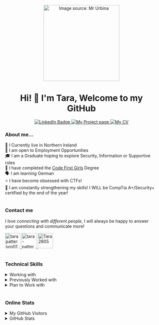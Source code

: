 
<div id="header" align="center">
  <img src="https://media.giphy.com/media/v1.Y2lkPTc5MGI3NjExdmNjcHkyN2Z3djYxZ2I0dzdraW1iMDhtZDdqMmNzNmpvczU1amRocSZlcD12MV9pbnRlcm5hbF9naWZfYnlfaWQmY3Q9cw/paTz7UZbPfTZFRYnnB/giphy.gif" width="250" alt="Image source: Mr Urbina"/>
<!--   <h6 align="center" font-size:20px >Gif credit: Mr Urbina</h6> -->
</div>

<div id="about-me-title" align="center" >
  <h1>Hi! 👋 I'm Tara, Welcome to my GitHub </h1>

<div id="badges">
  <a href="https://www.linkedin.com/in/tara-patterson-a2098b195/">
    <img src="https://img.shields.io/badge/LinkedIn-blue?style=for-the-badge&logo=linkedin&logoColor=white" alt="LinkedIn Badge"/>
  </a>
  <a href="https://tara2805.github.io/tarapatterson.github.io/">
    <img src="https://img.shields.io/badge/My%20Projects-pink?style=for-the-badge" alt="My Project page"/>
  </a>
  <a href="https://github.com/Tara2805/resume/blob/b6a24e7d9aae939fb4f7830bab33763a300bf96f/Tara%20Patterson%20CV.pdf">
    <img src="https://img.shields.io/badge/My%20CV-violet?style=for-the-badge" alt="My CV"/>
  </a>
</div>
</div>

<div id="about-me">
<h3>About me...</h3>
🏡 I Currently live in Northern Ireland <br>
🏢 I am open to Employment Opportunities<br>
🎓 I am a Graduate hoping to explore Security, Information or Supportive roles<br>
🏫 I have completed the <a href="https://codefirstgirls.com/?utm_medium=ppc&utm_source=adwords">Code First Girls</a> Degree <br>
🗣️ I am learning German <br>
⭐ I have become obsessed with CTFs! <br>
💪 I am constantly strengthening my skills! I WILL be CompTia A+/Security+ certified by the end of the year! 

  #

### Contact me

*I love connecting with different people*, I will always be happy to answer your questions and communicate more!

<a href="mailto:tarapatterson01@gmail.com">
    <img 
        height="50" 
        width="50" 
        src="https://cdn.simpleicons.org/gmail/red"  
        title="tarapatterson01@gmail.com"
    />
</a>
<a href="mailto:tarapatterson01@gmail.com">
    <img 
        height="50" 
        width="50" 
        src="https://cdn.simpleicons.org/LinkedIn/0A66C2" 
        title="tara-patterson-a2098b195"
    />
</a>
<a href="https://github.com/Tara2805">
    <img 
        height="50" 
        width="50"
        color="#F05032"
        src="https://cdn.simpleicons.org/GitHub/7A78D7"
        title="Tara2805"
    />
</a>

#

<h3>Technical Skills</h3>
<details>
  <summary>Working with</summary>
  
  ![MongoDB](https://img.shields.io/badge/MongoDB-%234ea94b.svg?style=for-the-badge&logo=mongodb&logoColor=white) 
  ![Canva](https://img.shields.io/badge/Canva-%2300C4CC.svg?style=for-the-badge&logo=Canva&logoColor=white)
  ![Express.js](https://img.shields.io/badge/express.js-%23404d59.svg?style=for-the-badge&logo=express&logoColor=%2361DAFB)
  ![NPM](https://img.shields.io/badge/NPM-%23CB3837.svg?style=for-the-badge&logo=npm&logoColor=white)
  ![NodeJS](https://img.shields.io/badge/node.js-6DA55F?style=for-the-badge&logo=node.js&logoColor=white)
  ![React](https://img.shields.io/badge/react-%2320232a.svg?style=for-the-badge&logo=react&logoColor=%2361DAFB)
  ![Github Pages](https://img.shields.io/badge/github%20pages-121013?style=for-the-badge&logo=github&logoColor=white)
  ![Google Cloud](https://img.shields.io/badge/GoogleCloud-%234285F4.svg?style=for-the-badge&logo=google-cloud&logoColor=white)
  	![Vercel](https://img.shields.io/badge/vercel-%23000000.svg?style=for-the-badge&logo=vercel&logoColor=white)
 ![HTML5](https://img.shields.io/badge/html5-%23E34F26.svg?style=for-the-badge&logo=html5&logoColor=white)
 ![JavaScript](https://img.shields.io/badge/javascript-%23323330.svg?style=for-the-badge&logo=javascript&logoColor=%23F7DF1E)
 ![Markdown](https://img.shields.io/badge/markdown-%23000000.svg?style=for-the-badge&logo=markdown&logoColor=white)
 ![Python](https://img.shields.io/badge/python-3670A0?style=for-the-badge&logo=python&logoColor=ffdd54)
 ![CSS3](https://img.shields.io/badge/css3-%231572B6.svg?style=for-the-badge&logo=css3&logoColor=white)
 ![Kali](https://img.shields.io/badge/Kali-268BEE?style=for-the-badge&logo=kalilinux&logoColor=white)
 ![Linux](https://img.shields.io/badge/Linux-FCC624?style=for-the-badge&logo=linux&logoColor=black)
 ![Ubuntu](https://img.shields.io/badge/Ubuntu-E95420?style=for-the-badge&logo=ubuntu&logoColor=white)
 ![Windows](https://img.shields.io/badge/Windows-0078D6?style=for-the-badge&logo=windows&logoColor=white)
 ![Jira](https://img.shields.io/badge/jira-%230A0FFF.svg?style=for-the-badge&logo=jira&logoColor=white)
 ![Git](https://img.shields.io/badge/git-%23F05033.svg?style=for-the-badge&logo=git&logoColor=white)
  ![GitHub](https://img.shields.io/badge/github-%23121011.svg?style=for-the-badge&logo=github&logoColor=white)
  ![Docker](https://img.shields.io/badge/docker-%230db7ed.svg?style=for-the-badge&logo=docker&logoColor=white)
  
</details>
<details>
  <summary>Previously Worked with</summary>
  
![MySQL](https://img.shields.io/badge/mysql-4479A1.svg?style=for-the-badge&logo=mysql&logoColor=white)
![Figma](https://img.shields.io/badge/figma-%23F24E1E.svg?style=for-the-badge&logo=figma&logoColor=white)
![Invision](https://img.shields.io/badge/invision-FF3366?style=for-the-badge&logo=invision&logoColor=white)
![Bootstrap](https://img.shields.io/badge/bootstrap-%238511FA.svg?style=for-the-badge&logo=bootstrap&logoColor=white)
![Flask](https://img.shields.io/badge/flask-%23000.svg?style=for-the-badge&logo=flask&logoColor=white)
![jQuery](https://img.shields.io/badge/jquery-%230769AD.svg?style=for-the-badge&logo=jquery&logoColor=white)
![Redux](https://img.shields.io/badge/redux-%23593d88.svg?style=for-the-badge&logo=redux&logoColor=white)
![SASS](https://img.shields.io/badge/SASS-hotpink.svg?style=for-the-badge&logo=SASS&logoColor=white)
 ![Styled Components](https://img.shields.io/badge/styled--components-DB7093?style=for-the-badge&logo=styled-components&logoColor=white)
 ![C#](https://img.shields.io/badge/c%23-%23239120.svg?style=for-the-badge&logo=csharp&logoColor=white)
 ![C++](https://img.shields.io/badge/c++-%2300599C.svg?style=for-the-badge&logo=c%2B%2B&logoColor=white)
 ![GraphQL](https://img.shields.io/badge/-GraphQL-E10098?style=for-the-badge&logo=graphql&logoColor=white)
 ![Matplotlib](https://img.shields.io/badge/Matplotlib-%23ffffff.svg?style=for-the-badge&logo=Matplotlib&logoColor=black)
 ![Confluence](https://img.shields.io/badge/confluence-%23172BF4.svg?style=for-the-badge&logo=confluence&logoColor=white)
 ![Jest](https://img.shields.io/badge/-jest-%23C21325?style=for-the-badge&logo=jest&logoColor=white)
 ![Bitbucket](https://img.shields.io/badge/bitbucket-%230047B3.svg?style=for-the-badge&logo=bitbucket&logoColor=white)
 

</details>
<details>
  <summary>Plan to Work with</summary>

  ![Angular](https://img.shields.io/badge/angular-%23DD0031.svg?style=for-the-badge&logo=angular&logoColor=white)
  ![Apollo-GraphQL](https://img.shields.io/badge/-ApolloGraphQL-311C87?style=for-the-badge&logo=apollo-graphql)
  ![Django](https://img.shields.io/badge/django-%23092E20.svg?style=for-the-badge&logo=django&logoColor=white)
  ![Cloudflare](https://img.shields.io/badge/Cloudflare-F38020?style=for-the-badge&logo=Cloudflare&logoColor=white)
  ![AWS](https://img.shields.io/badge/AWS-%23FF9900.svg?style=for-the-badge&logo=amazon-aws&logoColor=white)
  ![Java](https://img.shields.io/badge/java-%23ED8B00.svg?style=for-the-badge&logo=openjdk&logoColor=white)
  	![PHP](https://img.shields.io/badge/php-%23777BB4.svg?style=for-the-badge&logo=php&logoColor=white)
 ![Ruby](https://img.shields.io/badge/ruby-%23CC342D.svg?style=for-the-badge&logo=ruby&logoColor=white)
 ![Swift](https://img.shields.io/badge/swift-F54A2A?style=for-the-badge&logo=swift&logoColor=white)
 ![TypeScript](https://img.shields.io/badge/typescript-%23007ACC.svg?style=for-the-badge&logo=typescript&logoColor=white)
 	![Keras](https://img.shields.io/badge/Keras-%23D00000.svg?style=for-the-badge&logo=Keras&logoColor=white)
  ![Apache](https://img.shields.io/badge/apache-%23D42029.svg?style=for-the-badge&logo=apache&logoColor=white)
  ![Jenkins](https://img.shields.io/badge/jenkins-%232C5263.svg?style=for-the-badge&logo=jenkins&logoColor=white)

  
</details>

#

<h3>Online Stats</h3>
<details>
<summary>My GitHub Visitors</summary>

![Visitor Count](https://profile-counter.glitch.me/{Tara2805}/count.svg) 
</details>


<details>
<summary>GitHub Stats</summary>
<img alt="stats" src="https://github-readme-stats-tara-s-projects.vercel.app/api?username=Tara2805&show_icons=true&hide_border=true"/><br>
</details>
